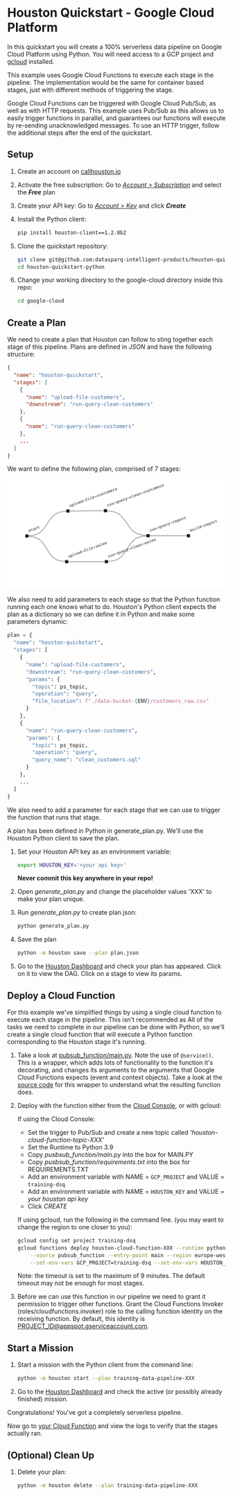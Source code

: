 
# Houston Quickstart - Google Cloud Platform

In this quickstart you will create a 100% serverless data pipeline on Google Cloud Platform using Python. You will need 
access to a GCP project and [gcloud](https://cloud.google.com/sdk/install) installed.

This example uses Google Cloud Functions to execute each stage in the pipeline. The implementation would be the same for 
container based stages, just with different methods of triggering the stage.

Google Cloud Functions can be triggered with Google Cloud Pub/Sub, as well as with HTTP requests. This example uses 
Pub/Sub as this allows us to easily trigger functions in parallel, and guarantees our functions will execute by 
re-sending unacknowledged messages. To use an HTTP trigger, follow the additional steps after the end of the quickstart.

## Setup

1. Create an account on [callhouston.io](http://callhouston.io)

2. Activate the free subscription: Go to [_Account > Subscription_](https://callhouston.io/account/subscription) and 
select the **_Free_** plan

3. Create your API key: Go to [_Account > Key_](https://callhouston.io/account/key) and click **_Create_** 

4. Install the Python client:
   ```bash
   pip install houston-client==1.2.0b2
   ```

5. Clone the quickstart repository:
   ```bash
   git clone git@github.com:datasparq-intelligent-products/houston-quickstart-python.git
   cd houston-quickstart-python
   ```

6. Change your working directory to the google-cloud directory inside this repo:
   ```bash
   cd google-cloud
   ```

## Create a Plan

We need to create a plan that Houston can follow to sting together each stage of this pipeline. Plans are defined in 
_JSON_ and have the following structure: 

```json
{
  "name": "houston-quickstart",
  "stages": [
    {
      "name": "upload-file-customers",
      "downstream": "run-query-clean-customers"
    },
    {
      "name": "run-query-clean-customers"
    },
    ...
  ]
}
```

We want to define the following plan, comprised of 7 stages:

![](./plan.png)


We also need to add parameters to each stage so that the Python function running each one knows what to do. Houston's 
Python client expects the plan as a dictionary so we can define it in Python and make some parameters dynamic:

```python
plan = {
  "name": "houston-quickstart",
  "stages": [
    {
      "name": "upload-file-customers",
      "downstream": "run-query-clean-customers",
      "params": {
        "topic": ps_topic,
        "operation": "query",
        "file_location": f"./data-bucket-{ENV}/customers_raw.csv"
      }
    },
    {
      "name": "run-query-clean-customers",
      "params": {
        "topic": ps_topic,
        "operation": "query",
        "query_name": "clean_customers.sql"
      }
    },
    ...
  ]
}
```

We also need to add a parameter for each stage that we can use to trigger the function that runs that stage.

A plan has been defined in Python in generate_plan.py. We'll use the Houston Python client to save the plan.

1. Set your Houston API key as an environment variable:  
   ```bash
   export HOUSTON_KEY='<your api key>'
   ```
   **Never commit this key anywhere in your repo!**

2. Open _generate_plan.py_ and change the placeholder values 'XXX' to make your plan unique.

3. Run _generate_plan.py_ to create plan.json:
   ```bash
   python generate_plan.py
   ```

4. Save the plan
   ```bash
   python -m houston save --plan plan.json
   ```

5. Go to the [Houston Dashboard](https://callhouston.io/dashboard) and check your plan has appeared. Click on it to 
view the DAG. Click on a stage to view its params. 

## Deploy a Cloud Function

For this example we've simplified things by using a single cloud function to execute each stage in the pipeline. This isn't recommended as
All of the tasks we need to complete in our pipeline can be done with Python, so we'll create a single cloud function 
that will execute a Python function corresponding to the Houston stage it's running.

1. Take a look at [pubsub_function/main.py](pubsub_function/main.py). Note the use of `@service()`. 
   This is a wrapper, which adds lots of functionality to the function it's decorating, and changes its arguments to the arguments that Google Cloud Functions expects (event and context objects).
   Take a look at the [source code](https://github.com/datasparq-intelligent-products/houston-python/blob/feature/cloud-function-wrapper/houston/gcp/cloud_function.py) for this wrapper to understand what the resulting function does.  

2. Deploy with the function either from the [Cloud Console](https://console.cloud.google.com/functions), or with gcloud:

   If using the Cloud Console:
     - Set the trigger to Pub/Sub and create a new topic called _'houston-cloud-function-topic-XXX'_ 
     - Set the Runtime to Python 3.9
     - Copy _pusbsub_function/main.py_ into the box for MAIN.PY  
     - Copy _pusbsub_function/requirements.txt_ into the box for REQUIREMENTS.TXT
     - Add an environment variable with NAME = `GCP_PROJECT` and VALUE = `training-dsq`
     - Add an environment variable with NAME = `HOUSTON_KEY` and VALUE = _your houston api key_
     - Click _CREATE_

   If using gcloud, run the following in the command line. (you may want to change the region to one closer to you):

   ```bash
   gcloud config set project training-dsq
   gcloud functions deploy houston-cloud-function-XXX --runtime python39 --trigger-topic houston-cloud-function-topic-XXX \
       --source pubsub_function --entry-point main --region europe-west2 --timeout 540 \
       --set-env-vars GCP_PROJECT=training-dsq --set-env-vars HOUSTON_KEY=$HOUSTON_KEY
   ```
   Note: the timeout is set to the maximum of 9 minutes. The default timeout may not be enough for most stages. 

3. Before we can use this function in our pipeline we need to grant it permission to trigger other functions. Grant the Cloud Functions Invoker (roles/cloudfunctions.invoker) role to the calling function identity on the receiving function. By default, this identity is PROJECT_ID@appspot.gserviceaccount.com.

## Start a Mission

1. Start a mission with the Python client from the command line: 
   ```bash
   python -m houston start --plan training-data-pipeline-XXX
   ```

2. Go to the [Houston Dashboard](https://callhouston.io/dashboard) and check the active (or possibly already finished) 
mission.

Congratulations! You've got a completely serverless pipeline. 

Now go to [your Cloud Function](https://console.cloud.google.com/functions/list?referrer=search&project=training-dsq) and
view the logs to verify that the stages actually ran.

## (Optional) Clean Up

1. Delete your plan:
   ```bash
   python -m houston delete --plan training-data-pipeline-XXX
   ```
